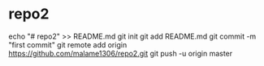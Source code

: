 # repo2
echo "# repo2" >> README.md
git init
git add README.md
git commit -m "first commit"
git remote add origin https://github.com/malame1306/repo2.git
git push -u origin master
